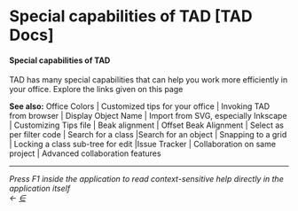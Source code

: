 # Special capabilities of TAD \[TAD Docs]

#### Special capabilities of TAD <a href="#special_capabilities_of_tad" id="special_capabilities_of_tad"></a>

TAD has many special capabilities that can help you work more efficiently in your office. Explore the links given on this page

**See also:** Office Colors | Customized tips for your office | Invoking TAD from browser | Display Object Name | Import from SVG, especially Inkscape | Customizing Tips file | Beak alignment | Offset Beak Alignment | Select as per filter code | Search for a class |Search for an object | Snapping to a grid | Locking a class sub-tree for edit |Issue Tracker | Collaboration on same project | Advanced collaboration features

***

_Press F1 inside the application to read context-sensitive help directly in the application itself_\
_←_ [_∈_](broken-reference)
